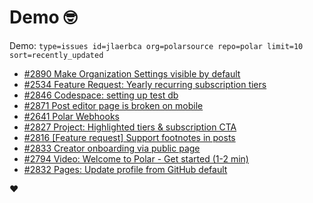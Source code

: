 # Demo 🤓

Demo: `type=issues id=jlaerbca org=polarsource repo=polar limit=10 sort=recently_updated`

<!-- POLAR type=issues id=jlaerbca org=polarsource repo=polar limit=10 sort=recently_updated -->

* [#2890 Make Organization Settings visible by default](https://github.com/polarsource/polar/issues/2890)
* [#2534 Feature Request: Yearly recurring subscription tiers](https://github.com/polarsource/polar/issues/2534)
* [#2846 Codespace: setting up test db](https://github.com/polarsource/polar/issues/2846)
* [#2871 Post editor page is broken on mobile](https://github.com/polarsource/polar/issues/2871)
* [#2641 Polar Webhooks](https://github.com/polarsource/polar/issues/2641)
* [#2827 Project: Highlighted tiers & subscription CTA](https://github.com/polarsource/polar/issues/2827)
* [#2816 [Feature request] Support footnotes in posts](https://github.com/polarsource/polar/issues/2816)
* [#2833 Creator onboarding via public page](https://github.com/polarsource/polar/issues/2833)
* [#2794 Video: Welcome to Polar - Get started (1-2 min)](https://github.com/polarsource/polar/issues/2794)
* [#2832 Pages: Update profile from GitHub default](https://github.com/polarsource/polar/issues/2832)

<!-- POLAR-END id=jlaerbca -->

❤️
